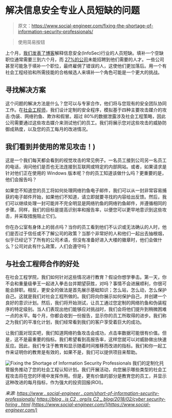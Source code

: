 # 解决信息安全专业人员短缺的问题

> 原文：<https://www.social-engineer.com/fixing-the-shortage-of-information-security-professionals/>

> 使用简易按钮

上个月，[我们发表了博客](https://www.social-engineer.com/shortage-of-information-security-professionals/)解释信息安全(InfoSec)行业的人员短缺。填补一个空缺职位通常需要三到六个月，而 [27%的公司](https://blog.isc2.org/isc2_blog/2018/02/cybersecurity-hiring.html)未能招聘到他们需要的人才。一些公司甚至可能急于填补一个职位，最终雇佣了错误的人，这使他们更加落后。用一个有社会工程经验和所需技能的合格候选人来填补一个角色可能是一个更大的挑战。

## 寻找解决方案

这个问题的解决方法是什么？您可以与专家合作，他们将与您现有的安全团队协同工作。在[社会工程师](https://www.social-engineer.com/)，我们设计定制的安全程序，模拟基于四种主要攻击媒介的攻击:伪装、网络钓鱼、欺诈和假冒。超过 80%的数据泄露涉及社会工程策略，因此公司需要通过这些攻击媒介来测试他们的员工。我们将展示您对这些攻击的威胁防御成熟度，以及您的员工每月的改进情况。

## 我们看到并使用的常见攻击！)

这是一个我们每天都会看到的视觉攻击的常见例子。一名员工接到公司另一名员工的电话，询问他们是否也无法连接到互联网或特定的内部网站。或者，如果请求是针对他们正在使用的 Windows 版本呢？你的员工知道该做什么吗？更重要的是，他们会报告吗？

如果您不知道您的员工将如何处理网络钓鱼电子邮件，我们可以从一封非常容易捕获的电子邮件开始，如果他们不知道，请立即就要寻找的内容给出反馈。然后，我们可以继续处理一封可能并不完全明显是网络钓鱼的网络钓鱼邮件，并遵循相同的步骤。同样，我们的目标是提高识别率和报告率，以便您可以更早地意识到这些攻击，并采取措施阻止它们。

你在办公室有身体上的弱点吗？当你的员工看到他们不认识或无法确认的人时，他们是否过于信任或不了解公司的政策？当那个非常好的人和他们一起出去抽根烟，似乎已经记下了所有的公司术语，但没有准备好进入大楼的徽章时，他们会做什么？公司对此有什么政策，人们会遵守吗？

## 与社会工程师合作的好处

在社会工程学院，我们如何针对这些情况进行教育？假设你想学拳击。第一天，你不会和重量级拳王一起进入拳击台并期望获胜，对吗？事情不会进展顺利，你很可能会辞职。相反，更安全的做法是首先展示基础知识；怎么站，怎么动，怎么保护自己。这就是我们对社会工程所做的。我们将向你展示如何保护自己，并创建一个良好的意识计划。然后，我们将开始测试，让员工通过您定制的网络钓鱼和伪装程序的特定级别。当人们表现出他们能够应对挑战时，我们会将他们提升到稍微困难一点的水平。每个月，你都会收到一份报告，显示你的员工所取得的进步。我们称之为我们的平准化计划，我们经常看到我们的客户享受着巨大的成功。

让我们面对现实吧，我们知道网络钓鱼攻击会成功，点击率数据可能很有价值。但是，这不是最重要的指标。我们希望看到高报告率，这样您就可以对威胁做出快速反应。因此，我们专注于教育和显示随着时间推移而改进的指标。我们和你一起工作来证明你的教育是有效的，如果不是，我们可以提供项目来帮助。

![Fixing the Shortage of Information Security Professionals ](img/a1308c4b7d68cac3d4e749ac92c598fc.png)
我们的定制化托管服务推动了您的社会工程认知计划。我们开展活动，向您展示哪些类型的社会工程攻击将在您的环境中发挥作用。但是，更有价值的部分是教育您的员工，并显示这种改进的每月指标，作为强大的投资回报(ROI)。

*来源:*
*[https://www . social-engineer . com/short-of-information-security-professionals/](https://www.social-engineer.com/shortage-of-information-security-professionals/)*
*[https://blog . is C2 . org/is C2 _ blog/2018/02/cyber security-hiring . html](https://blog.isc2.org/isc2_blog/2018/02/cybersecurity-hiring.html)*
*[https://www.social-engineer.com/](https://www.social-engineer.com/)*